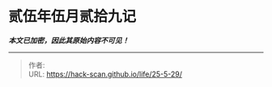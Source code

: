 # 贰伍年伍月贰拾九记

_**本文已加密，因此其原始内容不可见！**_

---

> 作者: <no value>  
> URL: https://hack-scan.github.io/life/25-5-29/  

